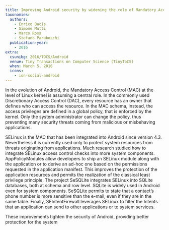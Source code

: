 ```yaml
---
title: Improving Android security by widening the role of Mandatory Access Control
taxonomies:
  authors:
    - Enrico Bacis
    - Simone Mutti
    - Marco Rosa
    - Stefano Paraboschi
  publication-year:
    - 2016
extra:
  csunibg: 2016/TOCS/Android
  venue: Tiny Transactions on Computer Science (TinyToCS)
  when: March 5, 2016
  icons:
    - ion-social-android
---
```


In the evolution of Android, the Mandatory Access Control (MAC) at the level of Linux kernel
is assuming a central role. In the commonly used Discretionary Access Control (DAC), every
resource has an owner that defines who can access the resource. In the MAC schema, instead, the
access privileges are defined in a global policy, that is enforced by the kernel. Only the system
administrator can change the policy, thus preventing many security threats coming from malicious
or misbehaving applications.

SELinux is the MAC that has been integrated into Android since version 4.3. Nevertheless it is
currently used only to protect system resources from threats originating from applications. Much
research studied how to integrate SELinux access control checks into more system components.
AppPolicyModules allow developers to ship an SELinux module along with the application or to
derive an ad-hoc one based on the permissions requested in the application manifest. This improves
the protection of the application resources and permits the realization of the classical least privilege
principle. The project SeSQLite integrates SELinux into SQLite databases, both at schema and
row level. SQLite is widely used in Android even for system components. SeSQLite permits to
state that a contact’s phone number is more sensitive than the e-mail, even if they are in the same
table. Finally, SEIntentFirewall leverages SELinux to filter the Intents that an application can
send to other applications or to system services.

These improvements tighten the security of Android, providing better protection for the system
